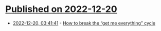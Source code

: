 # [Published on 2022-12-20](index.md)

* [2022-12-20, 03:41:41](https://news.ycombinator.com/item?id=34061255) - [How to break the “get me everything” cycle](https://leaddev.com/process/how-break-get-me-everything-cycle)
